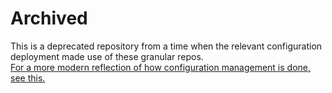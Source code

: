 # Archived

This is a deprecated repository from a time when the relevant configuration deployment made use of these granular repos.  
[For a more modern reflection of how configuration management is done, see this.](https://github.com/notarin/home-manager)
